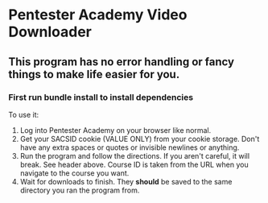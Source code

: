 # Pentester Academy Video Downloader

## This program has no error handling or fancy things to make life easier for you.

### First run bundle install to install dependencies

To use it:
1. Log into Pentester Academy on your browser like normal.
2. Get your SACSID cookie (VALUE ONLY) from your cookie storage.  Don't have any extra spaces or quotes or invisible newlines or anything.
3. Run the program and follow the directions.  If you aren't careful, it will break.  See header above.
  Course ID is taken from the URL when you navigate to the course you want.
4. Wait for downloads to finish.  They **should** be saved to the same directory you ran the program from.
